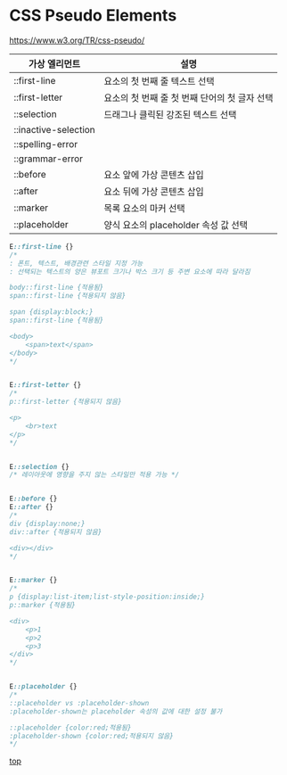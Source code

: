 # CSS Pseudo Elements

https://www.w3.org/TR/css-pseudo/


가상 엘리먼트 | 설명
---|---
::first-line     | 요소의 첫 번째 줄 텍스트 선택  
::first-letter   | 요소의 첫 번째 줄 첫 번째 단어의 첫 글자 선택
::selection      | 드래그나 클릭된 강조된 텍스트 선택
::inactive-selection |
::spelling-error |
::grammar-error  |
::before         | 요소 앞에 가상 콘텐츠 삽입
::after          | 요소 뒤에 가상 콘텐츠 삽입
::marker         | 목록 요소의 마커 선택  
::placeholder    | 양식 요소의 placeholder 속성 값 선택



```css
E::first-line {}
/*
: 폰트, 텍스트, 배경관련 스타일 지정 가능
: 선택되는 텍스트의 양은 뷰포트 크기나 박스 크기 등 주변 요소에 따라 달라짐

body::first-line {적용됨}
span::first-line {적용되지 않음}

span {display:block;}
span::first-line {적용됨}

<body>
    <span>text</span>
</body>
*/


E::first-letter {}
/*
p::first-letter {적용되지 않음}

<p>
    <br>text
</p>
*/


E::selection {}
/* 레이아웃에 영향을 주지 않는 스타일만 적용 가능 */


E::before {}
E::after {}
/*
div {display:none;}
div::after {적용되지 않음}

<div></div>
*/


E::marker {}
/*
p {display:list-item;list-style-position:inside;}
p::marker {적용됨}

<div>
    <p>1
    <p>2
    <p>3
</div>
*/


E::placeholder {}
/*
::placeholder vs :placeholder-shown
:placeholder-shown는 placeholder 속성의 값에 대한 설정 불가

::placeholder {color:red;적용됨}
:placeholder-shown {color:red;적용되지 않음}
*/
```



[top](#)
